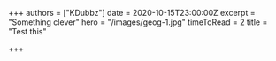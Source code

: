 +++
authors = ["KDubbz"]
date = 2020-10-15T23:00:00Z
excerpt = "Something clever"
hero = "/images/geog-1.jpg"
timeToRead = 2
title = "Test this"

+++
